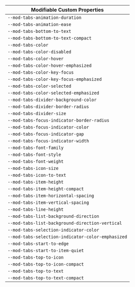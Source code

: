 | Modifiable Custom Properties                      |
| ------------------------------------------------- |
| `--mod-tabs-animation-duration`                   |
| `--mod-tabs-animation-ease`                       |
| `--mod-tabs-bottom-to-text`                       |
| `--mod-tabs-bottom-to-text-compact`               |
| `--mod-tabs-color`                                |
| `--mod-tabs-color-disabled`                       |
| `--mod-tabs-color-hover`                          |
| `--mod-tabs-color-hover-emphasized`               |
| `--mod-tabs-color-key-focus`                      |
| `--mod-tabs-color-key-focus-emphasized`           |
| `--mod-tabs-color-selected`                       |
| `--mod-tabs-color-selected-emphasized`            |
| `--mod-tabs-divider-background-color`             |
| `--mod-tabs-divider-border-radius`                |
| `--mod-tabs-divider-size`                         |
| `--mod-tabs-focus-indicator-border-radius`        |
| `--mod-tabs-focus-indicator-color`                |
| `--mod-tabs-focus-indicator-gap`                  |
| `--mod-tabs-focus-indicator-width`                |
| `--mod-tabs-font-family`                          |
| `--mod-tabs-font-style`                           |
| `--mod-tabs-font-weight`                          |
| `--mod-tabs-icon-size`                            |
| `--mod-tabs-icon-to-text`                         |
| `--mod-tabs-item-height`                          |
| `--mod-tabs-item-height-compact`                  |
| `--mod-tabs-item-horizontal-spacing`              |
| `--mod-tabs-item-vertical-spacing`                |
| `--mod-tabs-line-height`                          |
| `--mod-tabs-list-background-direction`            |
| `--mod-tabs-list-background-direction-vertical`   |
| `--mod-tabs-selection-indicator-color`            |
| `--mod-tabs-selection-indicator-color-emphasized` |
| `--mod-tabs-start-to-edge`                        |
| `--mod-tabs-start-to-item-quiet`                  |
| `--mod-tabs-top-to-icon`                          |
| `--mod-tabs-top-to-icon-compact`                  |
| `--mod-tabs-top-to-text`                          |
| `--mod-tabs-top-to-text-compact`                  |
